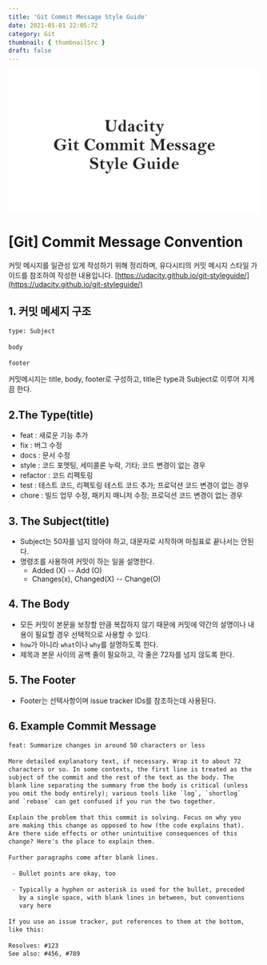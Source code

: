 ```yaml
---
title: 'Git Commit Message Style Guide'
date: 2021-05-01 22:05:72
category: Git
thumbnail: { thumbnailSrc }
draft: false
---
```


![img](./images/CommitMessage.png)

# [Git] Commit Message Convention

커밋 메시지를 일관성 있게 작성하기 위해 정리하며, 유다시티의 커밋 메시지 스타일 가이드를 참조하여 작성한 내용입니다.
[https://udacity.github.io/git-styleguide/](https://udacity.github.io/git-styleguide/)

## 1. 커밋 메세지 구조

```
type: Subject

body

footer
```

커밋메시지는 title, body, footer로 구성하고,
title은 type과 Subject로 이루어 지게끔 한다.

## 2.The Type(title)

- feat : 새로운 기능 추가
- fix : 버그 수정
- docs : 문서 수정
- style : 코드 포맷팅, 세미콜론 누락, 기타; 코드 변경이 없는 경우
- refactor : 코드 리펙토링
- test : 테스트 코드, 리펙토링 테스트 코드 추가; 프로덕션 코드 변경이 없는 경우
- chore : 빌드 업무 수정, 패키지 매니저 수정; 프로덕션 코드 변경이 없는 경우

## 3. The Subject(title)

- Subject는 50자를 넘지 않아야 하고, 대문자로 시작하며 마침표로 끝나서는 안된다.
- 명령조를 사용하여 커밋이 하는 일을 설명한다.
  - Added (X) -- Add (O)
  - Changes(x), Changed(X) -- Change(O)

## 4. The Body

- 모든 커밋이 본문을 보장할 만큼 복잡하지 않기 때문에 커밋에 약간의 설명이나 내용이 필요할 경우 선택적으로 사용할 수 있다.
- `how`가 아니라 `what`이나 `why`를 설명하도록 한다.
- 제목과 본문 사이의 공백 줄이 필요하고, 각 줄은 72자를 넘지 않도록 한다.

## 5. The Footer

- Footer는 선택사항이며 issue tracker IDs를 참조하는데 사용된다.

## 6. Example Commit Message

```
feat: Summarize changes in around 50 characters or less

More detailed explanatory text, if necessary. Wrap it to about 72
characters or so. In some contexts, the first line is treated as the
subject of the commit and the rest of the text as the body. The
blank line separating the summary from the body is critical (unless
you omit the body entirely); various tools like `log`, `shortlog`
and `rebase` can get confused if you run the two together.

Explain the problem that this commit is solving. Focus on why you
are making this change as opposed to how (the code explains that).
Are there side effects or other unintuitive consequences of this
change? Here's the place to explain them.

Further paragraphs come after blank lines.

 - Bullet points are okay, too

 - Typically a hyphen or asterisk is used for the bullet, preceded
   by a single space, with blank lines in between, but conventions
   vary here

If you use an issue tracker, put references to them at the bottom,
like this:

Resolves: #123
See also: #456, #789
```
